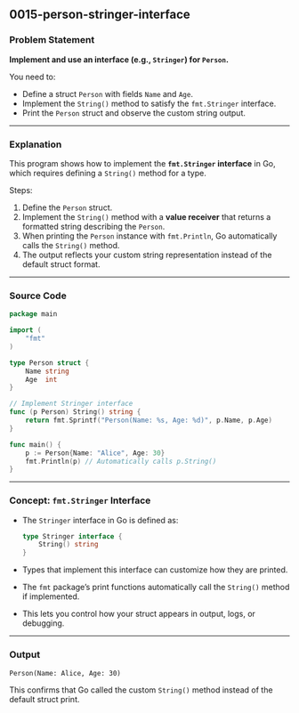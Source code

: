 ## 0015-person-stringer-interface

### Problem Statement

**Implement and use an interface (e.g., `Stringer`) for `Person`.**

You need to:

* Define a struct `Person` with fields `Name` and `Age`.
* Implement the `String()` method to satisfy the `fmt.Stringer` interface.
* Print the `Person` struct and observe the custom string output.

---

### Explanation

This program shows how to implement the **`fmt.Stringer` interface** in Go, which requires defining a `String()` method for a type.

Steps:

1. Define the `Person` struct.
2. Implement the `String()` method with a **value receiver** that returns a formatted string describing the `Person`.
3. When printing the `Person` instance with `fmt.Println`, Go automatically calls the `String()` method.
4. The output reflects your custom string representation instead of the default struct format.

---

### Source Code

```go
package main

import (
	"fmt"
)

type Person struct {
	Name string
	Age  int
}

// Implement Stringer interface
func (p Person) String() string {
	return fmt.Sprintf("Person(Name: %s, Age: %d)", p.Name, p.Age)
}

func main() {
	p := Person{Name: "Alice", Age: 30}
	fmt.Println(p) // Automatically calls p.String()
}
```

---

### Concept: `fmt.Stringer` Interface

* The `Stringer` interface in Go is defined as:

  ```go
  type Stringer interface {
      String() string
  }
  ```
* Types that implement this interface can customize how they are printed.
* The `fmt` package’s print functions automatically call the `String()` method if implemented.
* This lets you control how your struct appears in output, logs, or debugging.

---

### Output

```
Person(Name: Alice, Age: 30)
```

This confirms that Go called the custom `String()` method instead of the default struct print.

